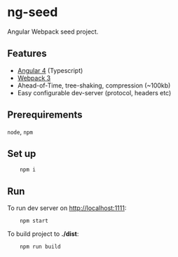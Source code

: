 # ng-seed

Angular Webpack seed project.

## Features

- [Angular 4](https://angular.io/) (Typescript)
- [Webpack 3](https://webpack.js.org/)
- Ahead-of-Time, tree-shaking, compression (~100kb)
- Easy configurable dev-server (protocol, headers etc)

## Prerequirements

`node`, `npm`

## Set up


```
    npm i
```

## Run

To run dev server on [http://localhost:1111](http://localhost:1111):

```
    npm start
```

To build project to **./dist**:

```
    npm run build
```

